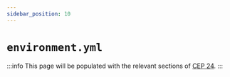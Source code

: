 ```yaml
---
sidebar_position: 10
---
```


# `environment.yml`

:::info
This page will be populated with the relevant sections of [CEP 24](https://github.com/conda/ceps/blob/main/cep-0024.md).
:::
